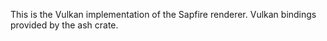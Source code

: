 This is the Vulkan implementation of the Sapfire renderer. Vulkan bindings provided by the ash crate.
